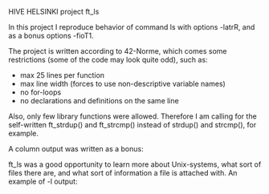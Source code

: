 HIVE HELSINKI project ft_ls

In this project I reproduce behavior of command ls with options -latrR, and as a bonus options -fioT1.

The project is written according to 42-Norme, which comes some restrictions (some of the code may look quite odd), such as:
- max 25 lines per function
- max line width (forces to use non-descriptive variable names)
- no for-loops
- no declarations and definitions on the same line

Also, only few library functions were allowed. Therefore I am calling for the self-written ft_strdup() and ft_strcmp() instead of strdup() and strcmp(), for example.

A column output was written as a bonus:

<example pics>

ft_ls was a good opportunity to learn more about Unix-systems, what sort of files there are, and what sort of information a file is attached with. An example of -l output:

